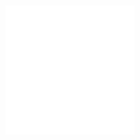 <embed src="@/docs/options/plots/common/overview.zh.md"></embed>
<embed src="@/docs/options/plots/special/column.zh.md"></embed>
